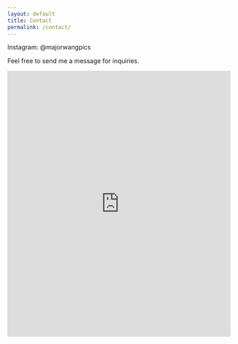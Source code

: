 ```yaml
---
layout: default
title: Contact
permalink: /contact/
---
```


<p>Instagram: @majorwangpics</p>

<p>Feel free to send me a message for inquiries.</p>
<iframe src="https://docs.google.com/forms/d/e/1FAIpQLSdXoXncuNVMBQ-tjU8kDIE66yZCkXgZjJ7tBpbIWPlvZ1WIZA/viewform?usp=dialog" width="100%" height="600" frameborder="0" marginheight="0" marginwidth="0">Loading...</iframe>
